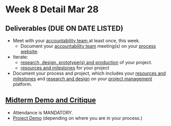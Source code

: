 # Week 8 Detail Mar 28

## Deliverables (DUE ON DATE LISTED)

* Meet with your [accountability team ](../assignments/accountability\_partner.md)at least once, this week.&#x20;
  * Document your [accountability team](../assignments/accountability\_partner.md) meeting(s) on your [process website](../website.md).
* Iterate:&#x20;
  * [research, design, prototype(s) and production](../project\_plan/) of your project.
  * [resources and milestones](../project\_plan/) for your project
* Document your process and project, which includes your [resources and milestones](../project\_plan/) and [research and design](../project\_plan/) on your [project management](../website.md) platform.

## [**Midterm Demo and Critique**](../critiques-demos-presentations-and-exhibition/midterm-project-demo-instructions.md)&#x20;

* Attendance is MANDATORY.
* [Project Demo](../critiques-demos-presentations-and-exhibition/project\_demo.md) (depending on where you are in your process.)

##

##

